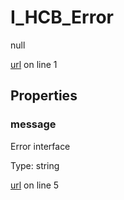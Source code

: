 # I_HCB_Error

null 

[url](https://github.com/devramsean0/hcb.js/blob/4f1ca84/src/api_schemas/error.ts#L1) on line 1  

## Properties
### message

Error interface 

Type: string  

[url](https://github.com/devramsean0/hcb.js/blob/4f1ca84/src/api_schemas/error.ts#L5) on line 5  
